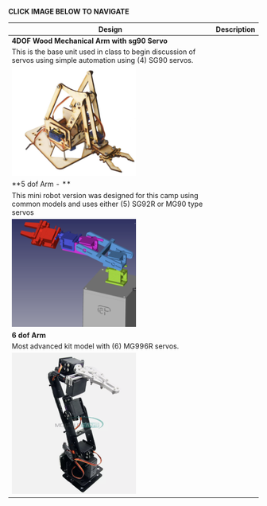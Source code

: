 **CLICK IMAGE BELOW TO NAVIGATE**

| Design  | Description |
| ------- | ----------- |
| **4DOF Wood Mechanical Arm with sg90 Servo**
This is the base unit used in class to begin discussion of servos using simple automation using (4) SG90 servos.| <a href="https://github.com/RudyMartin/dsai-2025/tree/main/ASU/5-Lab%20Resources/4dof_kit_version">
<img src="https://github.com/RudyMartin/dsai-2025/blob/main/ASU/5-Lab%20Resources/pics/4dof-wood-arm.png"  width="250" ></a>| 
| **5 dof Arm - **
This mini robot version was designed for this camp using common models and uses either (5) SG92R or MG90 type servos | <a href="https://github.com/RudyMartin/dsai-2025/tree/main/ASU/5-Lab%20Resources/5dof">
<img src="https://github.com/RudyMartin/dsai-2025/blob/main/ASU/5-Lab%20Resources/pics/5dof-mini-robot.png"  width="250" ></a>| 
| **6 dof Arm**
Most advanced kit model with (6) MG996R servos. | <a href="https://github.com/RudyMartin/dsai-2025/tree/main/ASU/5-Lab%20Resources/6dof_kit_version">
<img src="https://github.com/RudyMartin/dsai-2025/blob/main/ASU/5-Lab%20Resources/pics/6dof-arm.png"  width="250" ></a>| 

